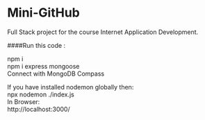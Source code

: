 # Mini-GitHub
Full Stack project for the course Internet Application Development.

####Run this code : 

npm i </br>
npm i express mongoose </br>
Connect with MongoDB Compass </br>

If you have installed nodemon globally then: </br>
npx nodemon ./index.js
</br>
In Browser: 
</br>
http://localhost:3000/
